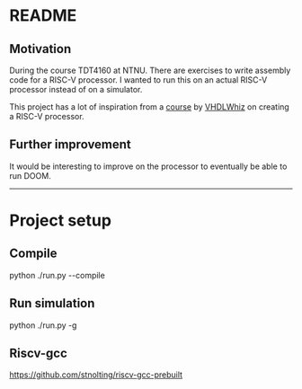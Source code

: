 # README

## Motivation
During the course TDT4160 at NTNU. There are exercises to write assembly code for a RISC-V processor.
I wanted to run this on an actual RISC-V processor instead of on a simulator.


This project has a lot of inspiration from a [course](https://vhdlwhiz.com/product/course-risc-v-processor-hello-world-in-vhdl/) by [VHDLWhiz](https://vhdlwhiz.com/) on creating a RISC-V processor.

## Further improvement
It would be interesting to improve on the processor to eventually be able to run DOOM.

---
# Project setup

## Compile
python ./run.py --compile

## Run simulation
python ./run.py -g

## Riscv-gcc
https://github.com/stnolting/riscv-gcc-prebuilt
